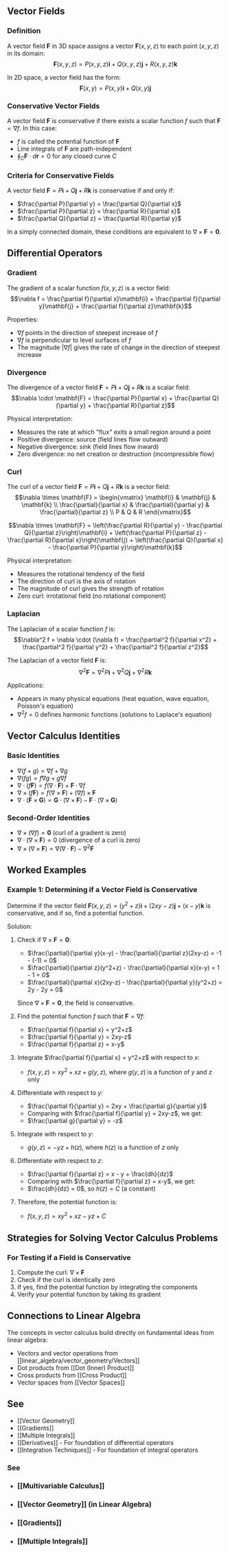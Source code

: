 ---
---

## Vector Fields

### Definition

A vector field $\mathbf{F}$ in 3D space assigns a vector $\mathbf{F}(x,y,z)$ to each point $(x,y,z)$ in its domain:
$$\mathbf{F}(x,y,z) = P(x,y,z)\mathbf{i} + Q(x,y,z)\mathbf{j} + R(x,y,z)\mathbf{k}$$

In 2D space, a vector field has the form:
$$\mathbf{F}(x,y) = P(x,y)\mathbf{i} + Q(x,y)\mathbf{j}$$

### Conservative Vector Fields

A vector field $\mathbf{F}$ is conservative if there exists a scalar function $f$ such that $\mathbf{F} = \nabla f$. In this case:

- $f$ is called the potential function of $\mathbf{F}$
- Line integrals of $\mathbf{F}$ are path-independent
- $\oint_C \mathbf{F} \cdot d\mathbf{r} = 0$ for any closed curve $C$

### Criteria for Conservative Fields

A vector field $\mathbf{F} = P\mathbf{i} + Q\mathbf{j} + R\mathbf{k}$ is conservative if and only if:

- $\frac{\partial P}{\partial y} = \frac{\partial Q}{\partial x}$
- $\frac{\partial P}{\partial z} = \frac{\partial R}{\partial x}$
- $\frac{\partial Q}{\partial z} = \frac{\partial R}{\partial y}$

In a simply connected domain, these conditions are equivalent to $\nabla \times \mathbf{F} = \mathbf{0}$.

## Differential Operators

### Gradient

The gradient of a scalar function $f(x,y,z)$ is a vector field:
$$\nabla f = \frac{\partial f}{\partial x}\mathbf{i} + \frac{\partial f}{\partial y}\mathbf{j} + \frac{\partial f}{\partial z}\mathbf{k}$$

Properties:

- $\nabla f$ points in the direction of steepest increase of $f$
- $\nabla f$ is perpendicular to level surfaces of $f$
- The magnitude $|\nabla f|$ gives the rate of change in the direction of steepest increase

### Divergence

The divergence of a vector field $\mathbf{F} = P\mathbf{i} + Q\mathbf{j} + R\mathbf{k}$ is a scalar field:
$$\nabla \cdot \mathbf{F} = \frac{\partial P}{\partial x} + \frac{\partial Q}{\partial y} + \frac{\partial R}{\partial z}$$

Physical interpretation:

- Measures the rate at which "flux" exits a small region around a point
- Positive divergence: source (field lines flow outward)
- Negative divergence: sink (field lines flow inward)
- Zero divergence: no net creation or destruction (incompressible flow)

### Curl

The curl of a vector field $\mathbf{F} = P\mathbf{i} + Q\mathbf{j} + R\mathbf{k}$ is a vector field:
$$\nabla \times \mathbf{F} = \begin{vmatrix}
\mathbf{i} & \mathbf{j} & \mathbf{k} \\
\frac{\partial}{\partial x} & \frac{\partial}{\partial y} & \frac{\partial}{\partial z} \\
P & Q & R
\end{vmatrix}$$

$$\nabla \times \mathbf{F} = \left(\frac{\partial R}{\partial y} - \frac{\partial Q}{\partial z}\right)\mathbf{i} + \left(\frac{\partial P}{\partial z} - \frac{\partial R}{\partial x}\right)\mathbf{j} + \left(\frac{\partial Q}{\partial x} - \frac{\partial P}{\partial y}\right)\mathbf{k}$$

Physical interpretation:
- Measures the rotational tendency of the field
- The direction of curl is the axis of rotation
- The magnitude of curl gives the strength of rotation
- Zero curl: irrotational field (no rotational component)

### Laplacian
The Laplacian of a scalar function $f$ is:
$$\nabla^2 f = \nabla \cdot (\nabla f) = \frac{\partial^2 f}{\partial x^2} + \frac{\partial^2 f}{\partial y^2} + \frac{\partial^2 f}{\partial z^2}$$

The Laplacian of a vector field $\mathbf{F}$ is:
$$\nabla^2 \mathbf{F} = \nabla^2 P \mathbf{i} + \nabla^2 Q \mathbf{j} + \nabla^2 R \mathbf{k}$$

Applications:
- Appears in many physical equations (heat equation, wave equation, Poisson's equation)
- $\nabla^2 f = 0$ defines harmonic functions (solutions to Laplace's equation)

## Vector Calculus Identities

### Basic Identities
- $\nabla(f + g) = \nabla f + \nabla g$
- $\nabla(fg) = f\nabla g + g\nabla f$
- $\nabla \cdot (f\mathbf{F}) = f(\nabla \cdot \mathbf{F}) + \mathbf{F} \cdot \nabla f$
- $\nabla \times (f\mathbf{F}) = f(\nabla \times \mathbf{F}) + (\nabla f) \times \mathbf{F}$
- $\nabla \cdot (\mathbf{F} \times \mathbf{G}) = \mathbf{G} \cdot (\nabla \times \mathbf{F}) - \mathbf{F} \cdot (\nabla \times \mathbf{G})$

### Second-Order Identities
- $\nabla \times (\nabla f) = \mathbf{0}$ (curl of a gradient is zero)
- $\nabla \cdot (\nabla \times \mathbf{F}) = 0$ (divergence of a curl is zero)
- $\nabla \times (\nabla \times \mathbf{F}) = \nabla(\nabla \cdot \mathbf{F}) - \nabla^2 \mathbf{F}$

## Worked Examples

### Example 1: Determining if a Vector Field is Conservative

Determine if the vector field $\mathbf{F}(x,y,z) = (y^2+z) \mathbf{i} + (2xy-z) \mathbf{j} + (x-y) \mathbf{k}$ is conservative, and if so, find a potential function.

Solution:
1. Check if $\nabla \times \mathbf{F} = \mathbf{0}$:
   - $\frac{\partial}{\partial y}(x-y) - \frac{\partial}{\partial z}(2xy-z) = -1 - (-1) = 0$
   - $\frac{\partial}{\partial z}(y^2+z) - \frac{\partial}{\partial x}(x-y) = 1 - 1 = 0$
   - $\frac{\partial}{\partial x}(2xy-z) - \frac{\partial}{\partial y}(y^2+z) = 2y - 2y = 0$

   Since $\nabla \times \mathbf{F} = \mathbf{0}$, the field is conservative.

2. Find the potential function $f$ such that $\mathbf{F} = \nabla f$:
   - $\frac{\partial f}{\partial x} = y^2+z$
   - $\frac{\partial f}{\partial y} = 2xy-z$
   - $\frac{\partial f}{\partial z} = x-y$

3. Integrate $\frac{\partial f}{\partial x} = y^2+z$ with respect to $x$:
   - $f(x,y,z) = xy^2 + xz + g(y,z)$, where $g(y,z)$ is a function of $y$ and $z$ only

4. Differentiate with respect to $y$:
   - $\frac{\partial f}{\partial y} = 2xy + \frac{\partial g}{\partial y}$
   - Comparing with $\frac{\partial f}{\partial y} = 2xy-z$, we get:
   - $\frac{\partial g}{\partial y} = -z$

5. Integrate with respect to $y$:
   - $g(y,z) = -yz + h(z)$, where $h(z)$ is a function of $z$ only

6. Differentiate with respect to $z$:
   - $\frac{\partial f}{\partial z} = x - y + \frac{dh}{dz}$
   - Comparing with $\frac{\partial f}{\partial z} = x-y$, we get:
   - $\frac{dh}{dz} = 0$, so $h(z) = C$ (a constant)

7. Therefore, the potential function is:
   - $f(x,y,z) = xy^2 + xz - yz + C$

## Strategies for Solving Vector Calculus Problems

### For Testing if a Field is Conservative
1. Compute the curl: $\nabla \times \mathbf{F}$
2. Check if the curl is identically zero
3. If yes, find the potential function by integrating the components
4. Verify your potential function by taking its gradient

## Connections to Linear Algebra

The concepts in vector calculus build directly on fundamental ideas from linear algebra:

- Vectors and vector operations from [[linear_algebra/vector_geometry/Vectors]]
- Dot products from [[Dot (Inner) Product]]
- Cross products from [[Cross Product]]
- Vector spaces from [[Vector Spaces]]

## See
- [[Vector Geometry]]
- [[Gradients]]
- [[Multiple Integrals]]
- [[Derivatives]] - For foundation of differential operators
- [[Integration Techniques]] - For foundation of integral operators
### See

- ### [[Multivariable Calculus]]

- ### [[Vector Geometry]] (in Linear Algebra)

- ### [[Gradients]]

- ### [[Multiple Integrals]]
